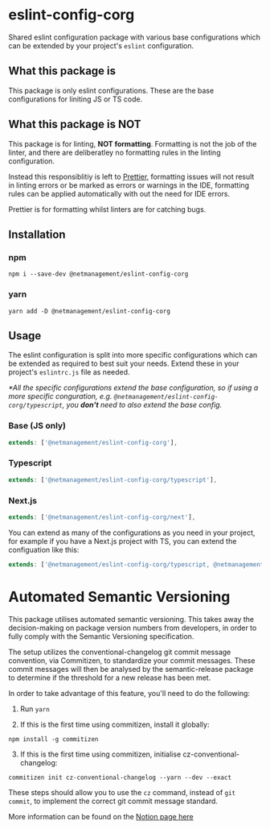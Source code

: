 # eslint-config-corg

Shared eslint configuration package with various base configurations which can be extended by your project's `eslint` configuration.

## What this package is

This package is only eslint configurations. These are the base configurations for liniting JS or TS code.

## What this package is NOT

This package is for linting, **NOT formatting**. Formatting is not the job of the linter, and there are deliberatley no formatting rules in the linting configuration.

Instead this responsiblitiy is left to [Prettier](https://prettier.io/docs/en/comparison.html), formatting issues will not result in linting errors or be marked as errors or warnings in the IDE, formatting rules can be applied automatically with out the need for IDE errors.

Prettier is for formatting whilst linters are for catching bugs.

## Installation

### npm

```shell
npm i --save-dev @netmanagement/eslint-config-corg
```

### yarn

```shell
yarn add -D @netmanagement/eslint-config-corg
```

## Usage

The eslint configuration is split into more specific configurations which can be extended as required to best suit your needs. Extend these in your project's `eslintrc.js` file as needed.

_\*All the specific configurations extend the base configuration, so if using a more specific conguration, e.g. `@netmanagement/eslint-config-corg/typescript`, you **don't** need to also extend the base config._

### Base (JS only)

```js
extends: ['@netmanagement/eslint-config-corg'],
```

### Typescript

```js
extends: ['@netmanagement/eslint-config-corg/typescript'],
```

### Next.js

```js
extends: ['@netmanagement/eslint-config-corg/next'],
```

You can extend as many of the configurations as you need in your project, for example if you have a Next.js project with TS, you can extend the configuation like this:

```js
extends: ['@netmanagement/eslint-config-corg/typescript, @netmanagement/eslint-config-corg/next'],
```

# Automated Semantic Versioning
This package utilises automated semantic versioning. This takes away the decision-making on package version numbers from developers, in order to fully comply with the Semantic Versioning specification.

The setup utilizes the conventional-changelog git commit message convention, via Commitizen, to standardize your commit messages. These commit messages will then be analysed by the semantic-release package to determine if the threshold for a new release has been met.

In order to take advantage of this feature, you'll need to do the following:

1. Run `yarn`

2. If this is the first time using commitizen, install it globally:
```shell
npm install -g commitizen
```
3. If this is the first time using commitizen, initialise cz-conventional-changelog:
```shell
commitizen init cz-conventional-changelog --yarn --dev --exact
```

These steps should allow you to use the `cz` command, instead of `git commit`, to implement the correct git commit message standard.

More information can be found on the <a href="https://www.notion.so/winasone/Automated-Semantic-Versioning-Standardised-Git-Commits-6901a513fd0b4b5594e1bd99c4948f0c" target="_blank">Notion page here</a>